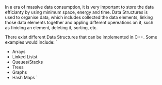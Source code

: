   In a era of massive data consumption, it is very important to store the data efficianty by using minimum space, energy and time. Data Structures is used to organise data, which includes collected the data elements, linking those data elements together and appling different opereations on it, such as finiding an element, deleting it, sorting, etc.
  
  There exist different Data Structures that can be implemented in C++. Some examples would include:
  `
   -   Arrays
   -   Linked Listst
   -   Queues/Stacks
   -   Trees
   -   Graphs
   -   Hash Maps
   `


